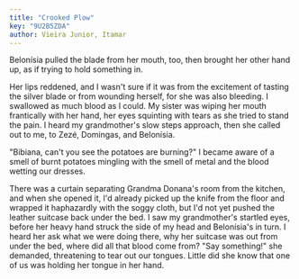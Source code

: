 ```yaml
---
title: "Crooked Plow"
key: "9U2B5ZDA"
author: Vieira Junior, Itamar
---
```

<div data-schema-version="9"><p>Belonísia pulled the blade from her mouth, too, then brought her other hand up, as if trying to hold something in.</p> <p>Her lips reddened, and I wasn't sure if it was from the excitement of tasting the silver blade or from wounding herself, for she was also bleeding. I swallowed as much blood as I could. My sister was wiping her mouth frantically with her hand, her eyes squinting with tears as she tried to stand the pain. I heard my grandmother's slow steps approach, then she called out to me, to Zezé, Domingas, and Belonísia.</p> <p>"Bibiana, can't you see the potatoes are burning?" I became aware of a smell of burnt potatoes mingling with the smell of metal and the blood wetting our dresses.</p> <p>There was a curtain separating Grandma Donana's room from the kitchen, and when she opened it, l'd already picked up the knife from the floor and wrapped it haphazardly with the soggy cloth, but I'd not yet pushed the leather suitcase back under the bed. I saw my grandmother's startled eyes, before her heavy hand struck the side of my head and Belonísia's in turn. I heard her ask what we were doing there, why her suitcase was out from under the bed, where did all that blood come from? "Say something!" she demanded, threatening to tear out our tongues. Little did she know that one of us was holding her tongue in her hand.</p> </div>